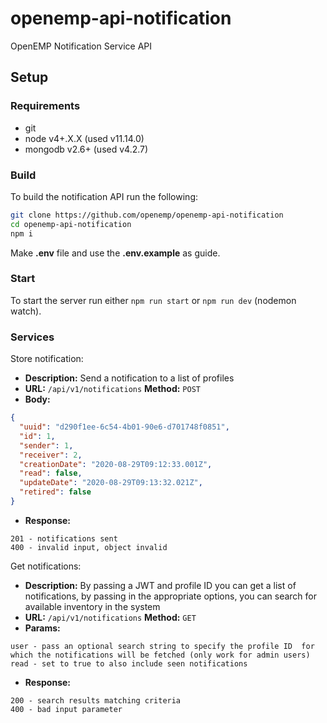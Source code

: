 # openemp-api-notification
OpenEMP Notification Service API
## Setup
### Requirements
* git
* node v4+.X.X (used v11.14.0)
* mongodb v2.6+ (used v4.2.7)

### Build
To build the notification API run the following:
```bash
git clone https://github.com/openemp/openemp-api-notification
cd openemp-api-notification
npm i
```

Make **.env** file and use the **.env.example** as guide.

### Start
To start the server run either `npm run start` or `npm run dev` (nodemon watch).

### Services
Store notification:
* **Description:** Send a notification to a list of profiles
* **URL:** `/api/v1/notifications` **Method:** `POST`
* **Body:**
```json
{
  "uuid": "d290f1ee-6c54-4b01-90e6-d701748f0851",
  "id": 1,
  "sender": 1,
  "receiver": 2,
  "creationDate": "2020-08-29T09:12:33.001Z",
  "read": false,
  "updateDate": "2020-08-29T09:13:32.021Z",
  "retired": false
}
```
* **Response:** 
```
201 - notifications sent
400 - invalid input, object invalid
```

Get notifications:
* **Description:** By passing a JWT and profile ID you can get a list of notifications, by passing in the appropriate options, you can search for available inventory in the system
* **URL:** `/api/v1/notifications` **Method:** `GET`
* **Params:**
```
user - pass an optional search string to specify the profile ID  for which the notifications will be fetched (only work for admin users)
read - set to true to also include seen notifications
```
* **Response:** 
```
200 - search results matching criteria
400 - bad input parameter
```